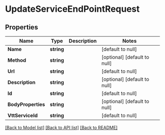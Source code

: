 # UpdateServiceEndPointRequest

## Properties
Name | Type | Description | Notes
------------ | ------------- | ------------- | -------------
**Name** | **string** |  | [default to null]
**Method** | **string** |  | [optional] [default to null]
**Url** | **string** |  | [default to null]
**Description** | **string** |  | [optional] [default to null]
**Id** | **string** |  | [default to null]
**BodyProperties** | **string** |  | [optional] [default to null]
**VttServiceId** | **string** |  | [default to null]

[[Back to Model list]](../README.md#documentation-for-models) [[Back to API list]](../README.md#documentation-for-api-endpoints) [[Back to README]](../README.md)

